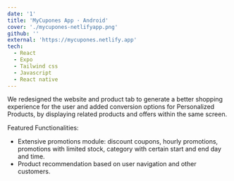 ```yaml
---
date: '1'
title: 'MyCupones App · Android'
cover: './mycupones-netlifyapp.png'
github: ''
external: 'https://mycupones.netlify.app'
tech:
  - React
  - Expo
  - Tailwind css
  - Javascript
  - React native
---
```


We redesigned the website and product tab to generate a better shopping experience for the user and added conversion options for Personalized Products, by displaying related products and offers within the same screen.

Featured Functionalities:

- Extensive promotions module: discount coupons, hourly promotions, promotions with limited stock, category with certain start and end day and time.
- Product recommendation based on user navigation and other customers.
